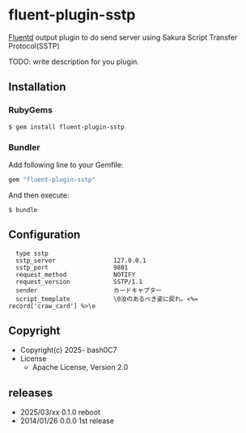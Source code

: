# fluent-plugin-sstp

[Fluentd](https://fluentd.org/) output plugin to do send server using Sakura Script Transfer Protocol(SSTP)

TODO: write description for you plugin.

## Installation

### RubyGems

```
$ gem install fluent-plugin-sstp
```

### Bundler

Add following line to your Gemfile:

```ruby
gem "fluent-plugin-sstp"
```

And then execute:

```
$ bundle
```

## Configuration

````
  type sstp
  sstp_server                127.0.0.1
  sstp_port                  9801
  request_method             NOTIFY
  request_version            SSTP/1.1
  sender                     カードキャプター
  script_template            \0汝のあるべき姿に戻れ。<%= record['craw_card'] %>\e
````

## Copyright

* Copyright(c) 2025- bash0C7
* License
  * Apache License, Version 2.0

## releases

- 2025/03/xx 0.1.0 reboot
- 2014/01/26 0.0.0 1st release
